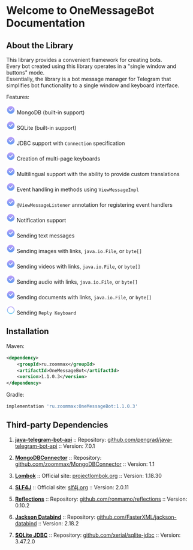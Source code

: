 # Welcome to OneMessageBot Documentation

## About the Library
This library provides a convenient framework for creating bots.  
Every bot created using this library operates in a "single window and buttons" mode.  
Essentially, the library is a bot message manager for Telegram that simplifies bot functionality to a single window and keyboard interface.

Features:

<img src="assets/checkbox.png" alt="drawing" width="24"/> MongoDB (built-in support)

<img src="assets/checkbox.png" alt="drawing" width="24"/> SQLite (built-in support)

<img src="assets/checkbox.png" alt="drawing" width="24"/> JDBC support with `Connection` specification

<img src="assets/checkbox.png" alt="drawing" width="24"/> Creation of multi-page keyboards

<img src="assets/checkbox.png" alt="drawing" width="24"/> Multilingual support with the ability to provide custom translations

<img src="assets/checkbox.png" alt="drawing" width="24"/> Event handling in methods using `ViewMessageImpl`

<img src="assets/checkbox.png" alt="drawing" width="24"/> `@ViewMessageListener` annotation for registering event handlers

<img src="assets/checkbox.png" alt="drawing" width="24"/> Notification support

<img src="assets/checkbox.png" alt="drawing" width="24"/> Sending text messages

<img src="assets/checkbox.png" alt="drawing" width="24"/> Sending images with links, `java.io.File`, or `byte[]`

<img src="assets/checkbox.png" alt="drawing" width="24"/> Sending videos with links, `java.io.File`, or `byte[]`

<img src="assets/checkbox.png" alt="drawing" width="24"/> Sending audio with links, `java.io.File`, or `byte[]`

<img src="assets/checkbox.png" alt="drawing" width="24"/> Sending documents with links, `java.io.File`, or `byte[]`

<img src="assets/round.png" alt="drawing" width="24"/> Sending `Reply Keyboard`

## Installation

Maven:

```xml
<dependency>
    <groupId>ru.zoommax</groupId>
    <artifactId>OneMessageBot</artifactId>
    <version>1.1.0.3</version>
</dependency>
```

Gradle:

```groovy
implementation 'ru.zoommax:OneMessageBot:1.1.0.3'
```

## Third-party Dependencies

1. **[java-telegram-bot-api](https://github.com/pengrad/java-telegram-bot-api)** ::
   Repository: [github.com/pengrad/java-telegram-bot-api](https://github.com/pengrad/java-telegram-bot-api) ::
   Version: 7.0.1

2. **[MongoDBConnector](https://github.com/zoommax/MongoDBConnector)** ::
Repository: [github.com/zoommax/MongoDBConnector](https://github.com/zoommax/MongoDBConnector) ::
Version: 1.1

3. **[Lombok](https://projectlombok.org/)** ::
Official site: [projectlombok.org](https://projectlombok.org/) ::
Version: 1.18.30

4. **[SLF4J](http://www.slf4j.org/)** ::
Official site: [slf4j.org](http://www.slf4j.org/) ::
Version: 2.0.11

5. **[Reflections](https://github.com/ronmamo/reflections)** ::
Repository: [github.com/ronmamo/reflections](https://github.com/ronmamo/reflections) ::
Version: 0.10.2

6. **[Jackson Databind](https://github.com/FasterXML/jackson-databind)** ::
Repository: [github.com/FasterXML/jackson-databind](https://github.com/FasterXML/jackson-databind) ::
Version: 2.18.2

7. **[SQLite JDBC](https://github.com/xerial/sqlite-jdbc)** ::
Repository: [github.com/xerial/sqlite-jdbc](https://github.com/xerial/sqlite-jdbc) ::
Version: 3.47.2.0